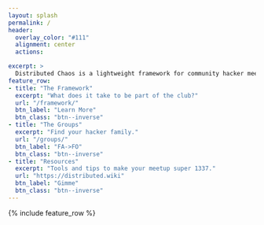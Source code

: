 ```yaml
---
layout: splash
permalink: /
header:
  overlay_color: "#111"
  alignment: center
  actions:

excerpt: >
  Distributed Chaos is a lightweight framework for community hacker meetups.
feature_row:
- title: "The Framework"
  excerpt: "What does it take to be part of the club?"
  url: "/framework/"
  btn_label: "Learn More"
  btn_class: "btn--inverse"
- title: "The Groups"
  excerpt: "Find your hacker family."
  url: "/groups/"
  btn_label: "FA->FO"
  btn_class: "btn--inverse"
- title: "Resources"
  excerpt: "Tools and tips to make your meetup super 1337."
  url: "https://distributed.wiki"
  btn_label: "Gimme"
  btn_class: "btn--inverse"
---
```


{% include feature_row %}
